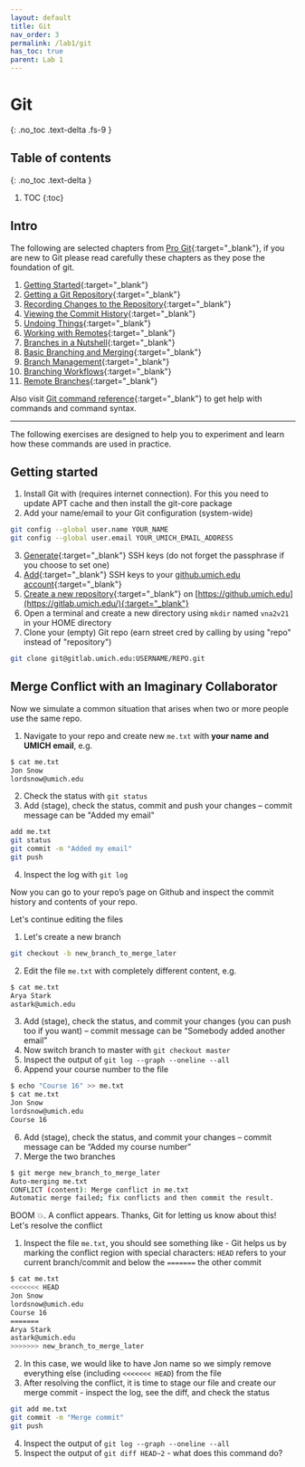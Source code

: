 ```yaml
---
layout: default
title: Git
nav_order: 3
permalink: /lab1/git
has_toc: true
parent: Lab 1
---
```


# Git
{: .no_toc .text-delta .fs-9 }

## Table of contents
{: .no_toc .text-delta }

1. TOC
{:toc}

## Intro

The following are selected chapters from [Pro Git](https://git-scm.com/book/en/v2){:target="_blank"}, if you are new to Git please read carefully these chapters as they pose the foundation of git.
1. [Getting Started](https://git-scm.com/book/en/v2/Getting-Started-Getting-Help){:target="_blank"}
2. [Getting a Git Repository](https://git-scm.com/book/en/v2/Git-Basics-Getting-a-Git-Repository){:target="_blank"}
3. [Recording Changes to the Repository](https://git-scm.com/book/en/v2/Git-Basics-Recording-Changes-to-the-Repository){:target="_blank"}
4. [Viewing the Commit History](https://git-scm.com/book/en/v2/Git-Basics-Viewing-the-Commit-History){:target="_blank"}
5. [Undoing Things](https://git-scm.com/book/en/v2/Git-Basics-Undoing-Things){:target="_blank"}
6. [Working with Remotes](https://git-scm.com/book/en/v2/Git-Basics-Working-with-Remotes){:target="_blank"}
7. [Branches in a Nutshell](https://git-scm.com/book/en/v2/Git-Branching-Branches-in-a-Nutshell){:target="_blank"}
8. [Basic Branching and Merging](https://git-scm.com/book/en/v2/Git-Branching-Basic-Branching-and-Merging){:target="_blank"}
9. [Branch Management](https://git-scm.com/book/en/v2/Git-Branching-Branch-Management){:target="_blank"}
10. [Branching Workflows](https://git-scm.com/book/en/v2/Git-Branching-Branching-Workflows){:target="_blank"}
11. [Remote Branches](https://git-scm.com/book/en/v2/Git-Branching-Remote-Branches){:target="_blank"}

Also visit [Git command reference](https://git-scm.com/docs){:target="_blank"} to get help with commands and command syntax.

---

The following exercises are designed to help you to experiment and learn how these commands are used in practice.

## Getting started

1. Install Git with (requires internet connection). For this you need to update APT cache and then install the git-core package
2. Add your name/email to your Git configuration (system-wide)

```bash
git config --global user.name YOUR_NAME
git config --global user.email YOUR_UMICH_EMAIL_ADDRESS
```

3. [Generate](https://docs.gitlab.com/ee/ssh/#generating-a-new-ssh-key-pair){:target="_blank"} SSH keys (do not forget the passphrase if you choose to set one)
4. [Add](https://docs.gitlab.com/ee/ssh/#adding-an-ssh-key-to-your-gitlab-account){:target="_blank"} SSH keys to your [github.umich.edu account](https://gitlab.umich.edu/profile/keys){:target="_blank"}
5. [Create a new repository](https://docs.gitlab.com/ee/user/project/repository/#create-a-repository){:target="_blank"} on [https://github.umich.edu](https://gitlab.umich.edu/){:target="_blank"}
6. Open a terminal and create a new directory using `mkdir` named `vna2v21` in your HOME directory
7. Clone your (empty) Git repo (earn street cred by calling by using "repo" instead of "repository")

```bash
git clone git@gitlab.umich.edu:USERNAME/REPO.git
```

## Merge Conflict with an Imaginary Collaborator

Now we simulate a common situation that arises when two or more people use the same repo.

1. Navigate to your repo and create new `me.txt` with **your name and UMICH email**, e.g.
```bash
$ cat me.txt
Jon Snow
lordsnow@umich.edu
```
2. Check the status with `git status`
3. Add (stage), check the status, commit and push your changes – commit message can be "Added my email"
```bash
add me.txt
git status
git commit -m "Added my email"
git push
```
4. Inspect the log  with `git log` 

Now you can go to your repo’s page on Github and inspect the commit history and contents of your repo.

Let's continue editing the files
1. Let's create a new branch
```bash
git checkout -b new_branch_to_merge_later
```
2. Edit the file `me.txt` with completely different content, e.g.
```bash
$ cat me.txt
Arya Stark
astark@umich.edu
```
3. Add (stage), check the status, and commit your changes (you can push too if you want) – commit message can be “Somebody added another email”
4. Now switch branch to master with `git checkout master`
5. Inspect the output of `git log --graph --oneline --all`
6. Append your course number to the file
```bash
$ echo "Course 16" >> me.txt
$ cat me.txt
Jon Snow
lordsnow@umich.edu
Course 16
```
6. Add (stage), check the status, and commit your changes – commit message can be “Added my course number”
7. Merge the two branches
```bash
$ git merge new_branch_to_merge_later
Auto-merging me.txt
CONFLICT (content): Merge conflict in me.txt
Automatic merge failed; fix conflicts and then commit the result.
```

BOOM 💥. A conflict appears. Thanks, Git for letting us know about this!
Let's resolve the conflict

1. Inspect the file `me.txt`, you should see something like - Git helps us by marking the conflict region with special characters: `HEAD` refers to your current branch/commit and below the `=======` the other commit
```bash
$ cat me.txt
<<<<<<< HEAD
Jon Snow
lordsnow@umich.edu
Course 16
=======
Arya Stark
astark@umich.edu
>>>>>>> new_branch_to_merge_later
```
2.  In this case, we would like to have Jon name so we simply remove everything else (including `<<<<<<< HEAD`) from the file
3.  After resolving the conflict, it is time to stage our file and create our merge commit - inspect the log, see the diff, and check the status
```bash
git add me.txt
git commit -m "Merge commit"
git push
```
4. Inspect the output of `git log --graph --oneline --all`
5. Inspect the output of `git diff HEAD~2` - what does this command do?
